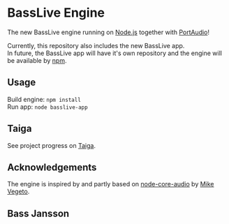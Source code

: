 # BassLive Engine

The new BassLive engine running on [Node.js](https://nodejs.org/) together with [PortAudio](http://www.portaudio.com/)!

Currently, this repository also includes the new BassLive app.<br/>
In future, the BassLive app will have it's own repository and the engine will be available by [npm](https://www.npmjs.com/).

## Usage

Build engine: `npm install`<br/>
Run app: `node basslive-app`

## Taiga

See project progress on [Taiga](https://tree.taiga.io/project/bassjansson-basslive/).

## Acknowledgements

The engine is inspired by and partly based on [node-core-audio](https://github.com/AudioNet/node-core-audio) by [Mike Vegeto](https://github.com/ZECTBynmo).

## Bass Jansson
